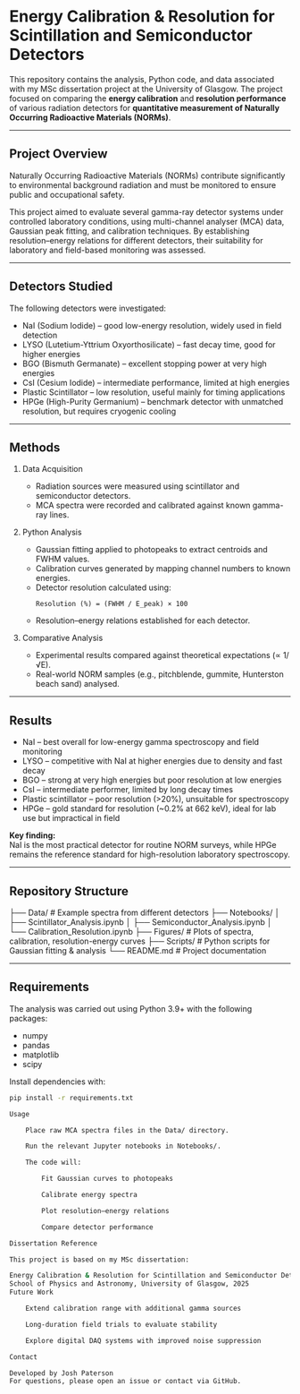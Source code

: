 # Energy Calibration & Resolution for Scintillation and Semiconductor Detectors

This repository contains the analysis, Python code, and data associated with my MSc dissertation project at the University of Glasgow. The project focused on comparing the **energy calibration** and **resolution performance** of various radiation detectors for **quantitative measurement of Naturally Occurring Radioactive Materials (NORMs)**.

---

## Project Overview

Naturally Occurring Radioactive Materials (NORMs) contribute significantly to environmental background radiation and must be monitored to ensure public and occupational safety.  

This project aimed to evaluate several gamma-ray detector systems under controlled laboratory conditions, using multi-channel analyser (MCA) data, Gaussian peak fitting, and calibration techniques. By establishing resolution–energy relations for different detectors, their suitability for laboratory and field-based monitoring was assessed.

---

## Detectors Studied

The following detectors were investigated:

- NaI (Sodium Iodide) – good low-energy resolution, widely used in field detection  
- LYSO (Lutetium-Yttrium Oxyorthosilicate) – fast decay time, good for higher energies  
- BGO (Bismuth Germanate) – excellent stopping power at very high energies  
- CsI (Cesium Iodide) – intermediate performance, limited at high energies  
- Plastic Scintillator – low resolution, useful mainly for timing applications  
- HPGe (High-Purity Germanium) – benchmark detector with unmatched resolution, but requires cryogenic cooling

---

## Methods

1. Data Acquisition  
   - Radiation sources were measured using scintillator and semiconductor detectors.  
   - MCA spectra were recorded and calibrated against known gamma-ray lines.  

2. Python Analysis  
   - Gaussian fitting applied to photopeaks to extract centroids and FWHM values.  
   - Calibration curves generated by mapping channel numbers to known energies.  
   - Detector resolution calculated using:  
     ```
     Resolution (%) = (FWHM / E_peak) × 100
     ```
   - Resolution–energy relations established for each detector.  

3. Comparative Analysis  
   - Experimental results compared against theoretical expectations (∝ 1/√E).  
   - Real-world NORM samples (e.g., pitchblende, gummite, Hunterston beach sand) analysed.

---

## Results

- NaI – best overall for low-energy gamma spectroscopy and field monitoring  
- LYSO – competitive with NaI at higher energies due to density and fast decay  
- BGO – strong at very high energies but poor resolution at low energies  
- CsI – intermediate performer, limited by long decay times  
- Plastic scintillator – poor resolution (>20%), unsuitable for spectroscopy  
- HPGe – gold standard for resolution (~0.2% at 662 keV), ideal for lab use but impractical in field  

**Key finding:**  
NaI is the most practical detector for routine NORM surveys, while HPGe remains the reference standard for high-resolution laboratory spectroscopy.

---

## Repository Structure

├── Data/ # Example spectra from different detectors
├── Notebooks/
│ ├── Scintillator_Analysis.ipynb
│ ├── Semiconductor_Analysis.ipynb
│ └── Calibration_Resolution.ipynb
├── Figures/ # Plots of spectra, calibration, resolution-energy curves
├── Scripts/ # Python scripts for Gaussian fitting & analysis
└── README.md # Project documentation


---

## Requirements

The analysis was carried out using Python 3.9+ with the following packages:

- numpy
- pandas
- matplotlib
- scipy

Install dependencies with:

```bash
pip install -r requirements.txt

Usage

    Place raw MCA spectra files in the Data/ directory.

    Run the relevant Jupyter notebooks in Notebooks/.

    The code will:

        Fit Gaussian curves to photopeaks

        Calibrate energy spectra

        Plot resolution–energy relations

        Compare detector performance

Dissertation Reference

This project is based on my MSc dissertation:

Energy Calibration & Resolution for Scintillation and Semiconductor Detectors
School of Physics and Astronomy, University of Glasgow, 2025
Future Work

    Extend calibration range with additional gamma sources

    Long-duration field trials to evaluate stability

    Explore digital DAQ systems with improved noise suppression

Contact

Developed by Josh Paterson
For questions, please open an issue or contact via GitHub.
